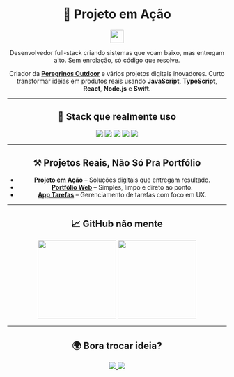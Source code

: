 <h1 align="center">👋 Projeto em Ação</h1>

<p align="center">
  <img src="https://media.giphy.com/media/hvRJCLFzcasrR4ia7z/giphy.gif" width="30px"/>
</p>

<p align="center">
  Desenvolvedor full-stack criando sistemas que voam baixo, mas entregam alto. 
  Sem enrolação, só código que resolve.
</p>

<p align="center">
  Criador da <a href="https://peregrinosout.com" target="_blank"><strong>Peregrinos Outdoor</strong></a> e vários projetos digitais inovadores.
  Curto transformar ideias em produtos reais usando <strong>JavaScript</strong>, <strong>TypeScript</strong>, <strong>React</strong>, <strong>Node.js</strong> e <strong>Swift</strong>.
</p>

---

<h2 align="center">🧠 Stack que realmente uso</h2>

<p align="center">
  <img src="https://img.shields.io/badge/JavaScript-black?style=for-the-badge&logo=javascript"/>
  <img src="https://img.shields.io/badge/React-blue?style=for-the-badge&logo=react"/>
  <img src="https://img.shields.io/badge/Node.js-darkgreen?style=for-the-badge&logo=node.js"/>
  <img src="https://img.shields.io/badge/TypeScript-blue?style=for-the-badge&logo=typescript"/>
  <img src="https://img.shields.io/badge/Swift-orange?style=for-the-badge&logo=swift"/>
</p>

---

<h2 align="center">⚒️ Projetos Reais, Não Só Pra Portfólio</h2>

<ul align="center">
  <li><a href="https://github.com/devfe00/FH-Tech-Services-"><strong>Projeto em Ação</strong></a> – Soluções digitais que entregam resultado.</li>
  <li><a href="https://github.com/devfe00/portf-lio.web"><strong>Portfólio Web</strong></a> – Simples, limpo e direto ao ponto.</li>
  <li><a href="https://github.com/devfe00/app-react-native-tarefas"><strong>App Tarefas</strong></a> – Gerenciamento de tarefas com foco em UX.</li>
</ul>

---

<h2 align="center">📈 GitHub não mente</h2>

<p align="center">
  <img height="180em" src="https://github-readme-stats.vercel.app/api?username=devfe00&show_icons=true&theme=tokyonight" />
  <img height="180em" src="https://github-readme-stats.vercel.app/api/top-langs/?username=devfe00&layout=compact&theme=tokyonight" />
</p>

---

<h2 align="center">🌍 Bora trocar ideia?</h2>

<p align="center">
  <a href="https://www.linkedin.com/in/fellipe-s-ab22b1255/">
    <img src="https://img.shields.io/badge/LinkedIn%20-0077B5?style=for-the-badge&logo=linkedin&logoColor=white"/>
  </a>
  <a href="https://fhtech.vercel.app">
    <img src="https://img.shields.io/badge/Site Oficial-24292E?style=for-the-badge&logo=chrome&logoColor=white"/>
  </a>
</p>
